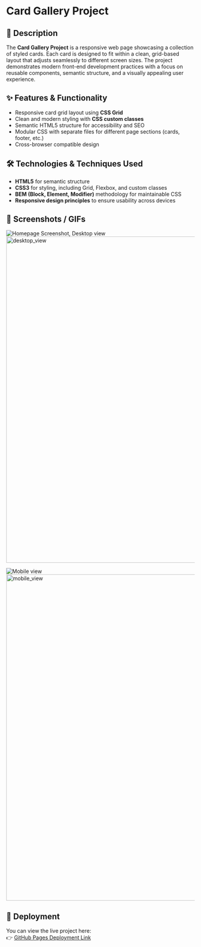 # Card Gallery Project

## 📖 Description

The **Card Gallery Project** is a responsive web page showcasing a collection of styled cards. Each card is designed to fit within a clean, grid-based layout that adjusts seamlessly to different screen sizes. The project demonstrates modern front-end development practices with a focus on reusable components, semantic structure, and a visually appealing user experience.

## ✨ Features & Functionality

- Responsive card grid layout using **CSS Grid**
- Clean and modern styling with **CSS custom classes**
- Semantic HTML5 structure for accessibility and SEO
- Modular CSS with separate files for different page sections (cards, footer, etc.)
- Cross-browser compatible design

## 🛠️ Technologies & Techniques Used

- **HTML5** for semantic structure
- **CSS3** for styling, including Grid, Flexbox, and custom classes
- **BEM (Block, Element, Modifier)** methodology for maintainable CSS
- **Responsive design principles** to ensure usability across devices

## 📸 Screenshots / GIFs

![Homepage Screenshot, Desktop view](../assets/desktop_view.png)<img width="1547" height="872" alt="desktop_view" src="https://github.com/user-attachments/assets/ea98514e-1304-452f-b1e0-d3c9ce7924ba" />

![Mobile view](../assets/mobile_view.png)<img width="591" height="872" alt="mobile_view" src="https://github.com/user-attachments/assets/19955e9c-c7fb-4111-9b3d-01a6df08e7a5" />


## 🚀 Deployment

You can view the live project here:  
👉 [GitHub Pages Deployment Link](https://ponchopetz.github.io/se_project_spots/)
